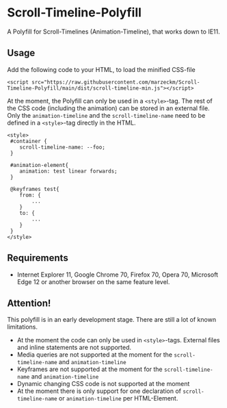 # Scroll-Timeline-Polyfill
A Polyfill for Scroll-Timelines (Animation-Timeline), that works down to IE11.

## Usage
Add the following code to your HTML, to load the minified CSS-file

```
<script src="https://raw.githubusercontent.com/marzeckm/Scroll-Timeline-Polyfill/main/dist/scroll-timeline-min.js"></script>
```

At the moment, the Polyfill can only be used in a `<style>`-tag. The rest of the CSS code (including the animation) can be stored in an external file. Only the `animation-timeline` and the `scroll-timeline-name` need to be defined in a `<style>`-tag directly in the HTML.

```
<style>
 #container {
    scroll-timeline-name: --foo;
 }

 #animation-element{
    animation: test linear forwards;
 }

 @keyframes test{
    from: {
        ...
    }
    to: {
        ...
    }
 }
</style>
```

## Requirements
- Internet Explorer 11, Google Chrome 70, Firefox 70, Opera 70, Microsoft Edge 12 or another browser on the same feature level.

## Attention!
This polyfill is in an early development stage. There are still a lot of known limitations.
- At the moment the code can only be used in `<style>`-tags. External files and inline statements are not supported.
- Media queries are not supported at the moment for the `scroll-timeline-name` and `animation-timeline`
- Keyframes are not supported at the moment for the `scroll-timeline-name` and `animation-timeline`
- Dynamic changing CSS code is not supported at the moment
- At the moment there is only support for one declaration of `scroll-timeline-name` or `animation-timeline` per HTML-Element. 
